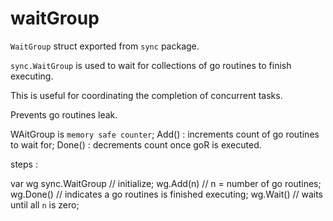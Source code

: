 # waitGroup

`WaitGroup` struct exported from `sync` package.

`sync.WaitGroup` is used to wait for collections of go routines to finish executing.

This is useful for coordinating the completion of concurrent tasks.

Prevents go routines leak. 

WAitGroup is `memory safe counter`;
Add() : increments count of go routines to wait for;
Done() : decrements count once goR is executed.

steps :

var wg sync.WaitGroup   // initialize;
wg.Add(n)  // n = number of go routines;
wg.Done()  // indicates a go routines is finished executing;
wg.Wait()  // waits until all `n` is zero;
  